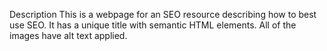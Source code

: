 Description
    This is a webpage for an SEO resource describing how to best use SEO. It has a unique title with semantic HTML elements. All of the images have alt text applied. 